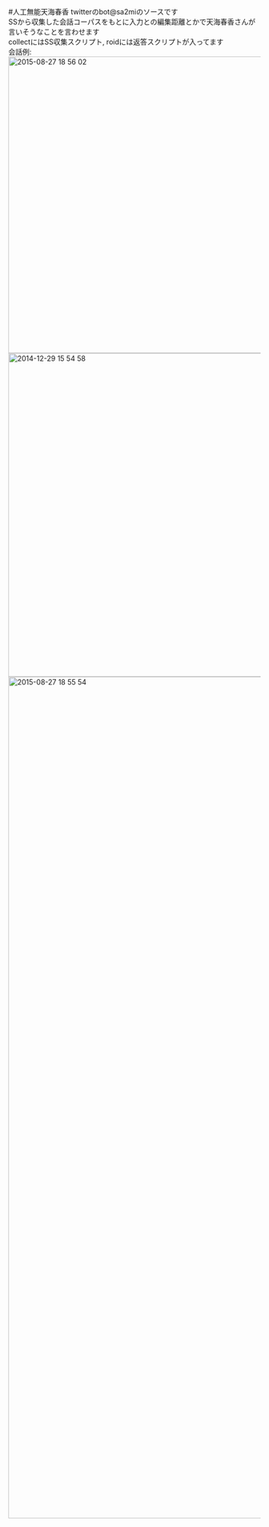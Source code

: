 #人工無能天海春香
twitterのbot@sa2miのソースです  
SSから収集した会話コーパスをもとに入力との編集距離とかで天海春香さんが言いそうなことを言わせます  
collectにはSS収集スクリプト, roidには返答スクリプトが入ってます  
会話例:  
<img width="592" alt="2015-08-27 18 56 02" src="https://user-images.githubusercontent.com/2317034/33795011-bdc835b8-dd1a-11e7-83b9-ea8789f3af41.png">
<img width="646" alt="2014-12-29 15 54 58" src="https://user-images.githubusercontent.com/2317034/33795027-1cea5850-dd1b-11e7-9e30-b521ab383d00.png">
<img width="1680" alt="2015-08-27 18 55 54" src="https://user-images.githubusercontent.com/2317034/33795030-52a13766-dd1b-11e7-8572-c16844733fcb.png">

